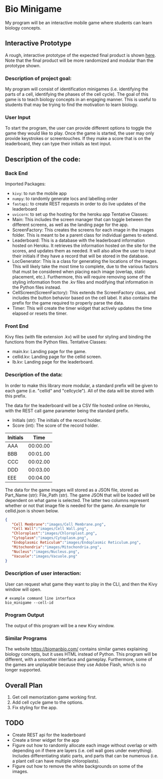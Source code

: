# Bio Minigame
My program will be an interactive mobile game where students can learn biology concepts.

## Interactive Prototype
A rough, interactive prototype of the expected final product is shown [here](https://www.figma.com/proto/7XvpD9wcgbdx1VMqmJGULq/Cell-Memorization?node-id=0%3A3&frame-preset-name=Desktop&scaling=scale-down). Note that the final product will be more randomized and modular than the prototype shown.

### Description of project goal:
My program will consist of identification minigames (i.e. identifying the parts of a cell, identifying the phases of the cell cycle). The goal of this game is to teach biology concepts in an engaging manner. This is useful to students that may be trying to find the motivation to learn biology.

### User Input
To start the program, the user can provide different options to toggle the game they would like to play. Once the game is started, the user may only provide keystrokes or screentouches. If they make a score that is on the leaderboard, they can type their initials as text input.

## Description of the code:

### Back End
Imported Packages:
 - `kivy`: to run the mobile app
 - `numpy`: to randomly generate locs and labelling order
 - `fastapi`: to create REST requests in order to do live updates of the leaderboard
 - `uvicorn`: to set up the hosting for the heroku app
Tentative Classes:
 - Main: This includes the screen manager that can toggle between the different screens, as well as the landing page for the app.
 - ScreenFactory: This creates the screens for each image in the images folder. This is meant to be a parent class for individual games to extend.
 - Leaderboard: This is a database with the leaderboard information hosted on Heroku. It retrieves the information hosted on the site for the scores, and updates them as needed. It will also allow the user to input their initials if they have a record that will be stored in the database.
 - LocGenerator: This is a class for generating the locations of the images. This will likely take the most time to complete, due to the various factors that must be considered when placing each image (overlap, static placement, etc.). Furthermore, this will require removing some of the styling information from the .kv files and modifying that information in the Python files instead.
 - CellScreen(ScreenFactory): This extends the ScreenFactory class, and includes the button behavior based on the cell label. It also contains the prefix for the game required to properly parse the data.
 - Timer: This will create the timer widget that actively updates the time elapsed or resets the timer.

### Front End
Kivy files (with file extension .kv) will be used for styling and binding the functions from the Python files.
Tentative Classes:
 - main.kv: Landing page for the game.
 - cellid.kv: Landing page for the cellid screen.
 - lb.kv: Landing page for the leaderboard.

### Description of the data:
In order to make this library more modular, a standard prefix will be given to each game (i.e. "cellid" and "cellcycle"). All of the data will be stored with this prefix.

The data for the leaderboard will be a CSV file hosted online on Heroku, with the REST call game parameter being the standard prefix.
- Initials (str): The initials of the record holder.
- Score (int): The score of the record holder.

| Initials | Time     |
|----------|----------|
| AAA      | 00:00.00 |
| BBB      | 00:01.00 |
| CCC      | 00:02.00 |
| DDD      | 00:03.00 |
| EEE      | 00:04.00 |

The data for the game images will stored as a JSON file, stored as Part_Name (str): File_Path (str). The game JSON that will be loaded will be dependent on what game is selected. The latter two columns represent whether or not that image file is needed for the game. An example for cellid.json is shown below.

```json
{
   "Cell Membrane":"images/Cell Membrane.png",
   "Cell Wall":"images/Cell Wall.png",
   "Chloroplast":"images/Chloroplast.png",
   "Cytoplasm":"images/Cytoplasm.png",
   "Endoplasmic Reticulum":"images/Endoplasmic Reticulum.png",
   "Mitochondria":"images/Mitochondria.png",
   "Nucleus":"images/Nucleus.png",
   "Vacuole":"images/Vacuole.png"
}
```

### Description of user interaction:
User can request what game they want to play in the CLI, and then the Kivy window will open.
```
# example command line interface
bio_minigame --cell-id
```

### Program Output
The output of this program will be a new Kivy window.

### Similar Programs
The website https://biomanbio.com/ contains similar games explaining biology concepts, but it uses HTML instead of Python. This program will be different, with a smoother interface and gameplay. Furthermore, some of the games are unplayable because they use Adobe Flash, which is no longer supported.

## Overall Plan
1. Get cell memorization game working first.
2. Add cell cycle game to the options.
3. Fix styling for the app.

## TODO
 - Create REST api for the leaderboard
 - Create a timer widget for the app
 - Figure out how to randomly allocate each image without overlap or with depending on if there are layers (i.e. cell wall goes under everything). Includes differentiating static parts, and parts that can be numerous (i.e. a plant cell can have multiple chloroplasts).
 - Figure out how to remove the white backgrounds on some of the images.
